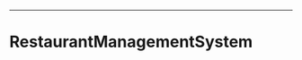 ------------------------------------------------------------------------------
# RestaurantManagementSystem
